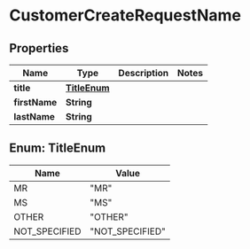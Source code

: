 

# CustomerCreateRequestName


## Properties

| Name | Type | Description | Notes |
|------------ | ------------- | ------------- | -------------|
|**title** | [**TitleEnum**](#TitleEnum) |  |  |
|**firstName** | **String** |  |  |
|**lastName** | **String** |  |  |



## Enum: TitleEnum

| Name | Value |
|---- | -----|
| MR | &quot;MR&quot; |
| MS | &quot;MS&quot; |
| OTHER | &quot;OTHER&quot; |
| NOT_SPECIFIED | &quot;NOT_SPECIFIED&quot; |



